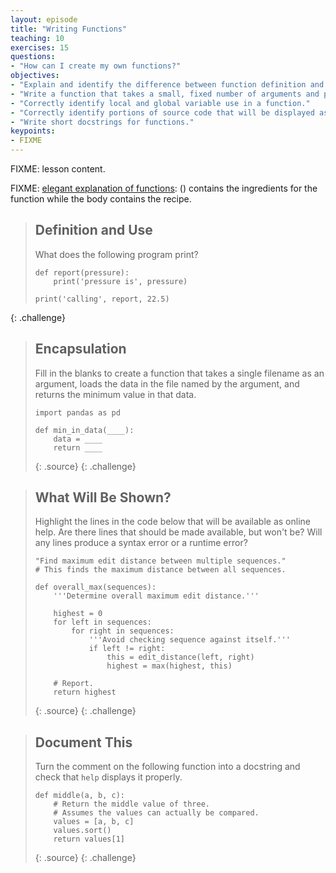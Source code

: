 ```yaml
---
layout: episode
title: "Writing Functions"
teaching: 10
exercises: 15
questions:
- "How can I create my own functions?"
objectives:
- "Explain and identify the difference between function definition and function call."
- "Write a function that takes a small, fixed number of arguments and producing a single result."
- "Correctly identify local and global variable use in a function."
- "Correctly identify portions of source code that will be displayed as online help, and in particular distinguish docstrings from comments."
- "Write short docstrings for functions."
keypoints:
- FIXME
---
```

FIXME: lesson content.

FIXME: [elegant explanation of functions](https://twitter.com/minisciencegirl/status/693486088963272705):
() contains the ingredients for the function while the body contains the recipe.

> ## Definition and Use
> 
> What does the following program print?
> 
> ~~~
> def report(pressure):
>     print('pressure is', pressure)
> 
> print('calling', report, 22.5)
{: .challenge}

> ## Encapsulation
> 
> Fill in the blanks to create a function
> that takes a single filename as an argument,
> loads the data in the file named by the argument,
> and returns the minimum value in that data.
> 
> ~~~
> import pandas as pd
> 
> def min_in_data(____):
>     data = ____
>     return ____
> ~~~
> {: .source}
{: .challenge}

> ## What Will Be Shown?
> 
> Highlight the lines in the code below that will be available as online help.
> Are there lines that should be made available, but won't be?
> Will any lines produce a syntax error or a runtime error?
> 
> ~~~
> "Find maximum edit distance between multiple sequences."
> # This finds the maximum distance between all sequences.
> 
> def overall_max(sequences):
>     '''Determine overall maximum edit distance.'''
> 
>     highest = 0
>     for left in sequences:
>         for right in sequences:
>             '''Avoid checking sequence against itself.'''
>             if left != right:
>                 this = edit_distance(left, right)
>                 highest = max(highest, this)
> 
>     # Report.
>     return highest
> ~~~
> {: .source}
{: .challenge}

> ## Document This
> 
> Turn the comment on the following function into a docstring
> and check that `help` displays it properly.
> 
> ~~~
> def middle(a, b, c):
>     # Return the middle value of three.
>     # Assumes the values can actually be compared.
>     values = [a, b, c]
>     values.sort()
>     return values[1]
> ~~~
> {: .source}
{: .challenge}
